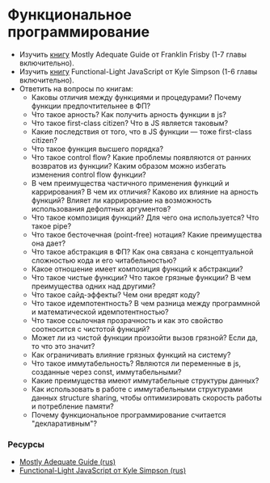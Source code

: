 # Функциональное программирование

* Изучить [книгу](https://github.com/MostlyAdequate/mostly-adequate-guide) Mostly Adequate Guide от Franklin Frisby (1-7 главы включительно).
* Изучить [книгу](https://github.com/getify/Functional-Light-JS) Functional-Light JavaScript от Kyle Simpson (1-6 главы включительно).
* Ответить на вопросы по книгам:
  * Каковы отличия между функциями и процедурами? Почему функции предпочтительнее в ФП?
  * Что такое арность? Как получить арность функции в js?
  * Что такое first-class citizen? Что в JS является таковым?
  * Какие последствия от того, что в JS функции — тоже first-class citizen?
  * Что такое функция высшего порядка?
  * Что такое control flow? Какие проблемы появляются от ранних возвратов из функции? Каким образом можно избегать изменения control flow функции?
  * В чем преимущества частичного применения функций и каррирования? В чем их отличия? Каково их влияние на арность функций? Влияет ли каррирование на возможность использования дефолтных аргументов?
  * Что такое композиция функций? Для чего она используется? Что такое pipe?
  * Что такое бесточечная (point-free) нотация? Какие преимущества она дает?
  * Что такое абстракция в ФП? Как она связана с концептуальной сложностью кода и его читабельностью?
  * Какое отношение имеет композиция функций к абстракции?
  * Что такое чистые функции? Что такое грязные функции? В чем преимущества одних над другими?
  * Что такое сайд-эффекты? Чем они вредят коду?
  * Что такое идемпотентность? В чем разница между программной и математической идемпотентностью?
  * Что такое ссылочная прозрачность и как это свойство соотносится с чистотой функций?
  * Может ли из чистой функции произойти вызов грязной? Если да, то что это значит?
  * Как ограничивать влияние грязных функций на систему?
  * Что такое иммутабельность? Являются ли переменные в js, созданные через const, иммутабельными?
  * Какие преимущества имеют иммутабельные структуры данных?
  * Как использовать в работе с иммутабельными структурами данных structure sharing, чтобы оптимизировать скорость работы и потребление памяти?
  * Почему функциональное программирование считается "декларативным"?

### Ресурсы
* [Mostly Adequate Guide (rus)](https://github.com/MostlyAdequate/mostly-adequate-guide-ru)
* [Functional-Light JavaScript от Kyle Simpson (rus)](https://github.com/fxzhukov/Functional-Light-JS-RU)

